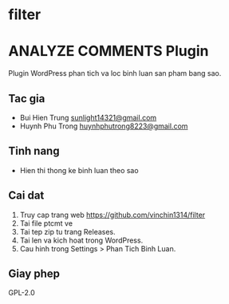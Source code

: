 # filter
# ANALYZE COMMENTS Plugin

Plugin WordPress phan tich va loc binh luan san pham bang sao.

## Tac gia
- Bui Hien Trung sunlight14321@gmail.com 
- Huynh Phu Trong  huynhphutrong8223@gmail.com

## Tinh nang
- Hien thi thong ke binh luan theo sao

## Cai dat
1. Truy cap trang web https://github.com/vinchin1314/filter
2. Tai file ptcmt ve
3. Tai tep zip tu trang Releases.
4. Tai len va kich hoat trong WordPress.
5. Cau hinh trong Settings > Phan Tich Binh Luan.

## Giay phep
GPL-2.0
